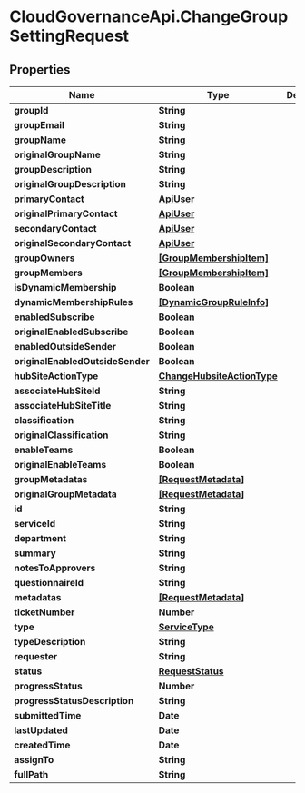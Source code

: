 # CloudGovernanceApi.ChangeGroupSettingRequest

## Properties

Name | Type | Description | Notes
------------ | ------------- | ------------- | -------------
**groupId** | **String** |  | [optional] 
**groupEmail** | **String** |  | [optional] 
**groupName** | **String** |  | [optional] 
**originalGroupName** | **String** |  | [optional] 
**groupDescription** | **String** |  | [optional] 
**originalGroupDescription** | **String** |  | [optional] 
**primaryContact** | [**ApiUser**](ApiUser.md) |  | [optional] 
**originalPrimaryContact** | [**ApiUser**](ApiUser.md) |  | [optional] 
**secondaryContact** | [**ApiUser**](ApiUser.md) |  | [optional] 
**originalSecondaryContact** | [**ApiUser**](ApiUser.md) |  | [optional] 
**groupOwners** | [**[GroupMembershipItem]**](GroupMembershipItem.md) |  | [optional] 
**groupMembers** | [**[GroupMembershipItem]**](GroupMembershipItem.md) |  | [optional] 
**isDynamicMembership** | **Boolean** |  | [optional] 
**dynamicMembershipRules** | [**[DynamicGroupRuleInfo]**](DynamicGroupRuleInfo.md) |  | [optional] 
**enabledSubscribe** | **Boolean** |  | [optional] 
**originalEnabledSubscribe** | **Boolean** |  | [optional] 
**enabledOutsideSender** | **Boolean** |  | [optional] 
**originalEnabledOutsideSender** | **Boolean** |  | [optional] 
**hubSiteActionType** | [**ChangeHubsiteActionType**](ChangeHubsiteActionType.md) |  | [optional] 
**associateHubSiteId** | **String** |  | [optional] 
**associateHubSiteTitle** | **String** |  | [optional] 
**classification** | **String** |  | [optional] 
**originalClassification** | **String** |  | [optional] 
**enableTeams** | **Boolean** |  | [optional] 
**originalEnableTeams** | **Boolean** |  | [optional] 
**groupMetadatas** | [**[RequestMetadata]**](RequestMetadata.md) |  | [optional] 
**originalGroupMetadata** | [**[RequestMetadata]**](RequestMetadata.md) |  | [optional] 
**id** | **String** |  | [optional] 
**serviceId** | **String** |  | [optional] 
**department** | **String** |  | [optional] 
**summary** | **String** |  | [optional] 
**notesToApprovers** | **String** |  | [optional] 
**questionnaireId** | **String** |  | [optional] 
**metadatas** | [**[RequestMetadata]**](RequestMetadata.md) |  | [optional] 
**ticketNumber** | **Number** |  | [optional] 
**type** | [**ServiceType**](ServiceType.md) |  | [optional] 
**typeDescription** | **String** |  | [optional] 
**requester** | **String** |  | [optional] 
**status** | [**RequestStatus**](RequestStatus.md) |  | [optional] 
**progressStatus** | **Number** |  | [optional] 
**progressStatusDescription** | **String** |  | [optional] 
**submittedTime** | **Date** |  | [optional] 
**lastUpdated** | **Date** |  | [optional] 
**createdTime** | **Date** |  | [optional] 
**assignTo** | **String** |  | [optional] 
**fullPath** | **String** |  | [optional] 


